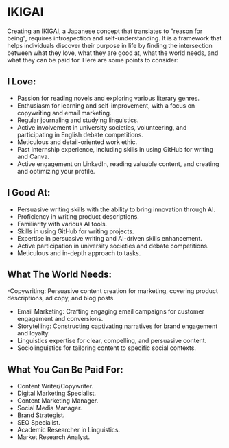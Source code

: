 # IKIGAI
Creating an IKIGAI, a Japanese concept that translates to "reason for being", requires introspection and self-understanding. It is a framework that helps individuals discover their purpose in life by finding the intersection between what they love, what they are good at, what the world needs, and what they can be paid for. Here are some points to consider:


## I Love:

- Passion for reading novels and exploring various literary genres.
- Enthusiasm for learning and self-improvement, with a focus on copywriting and email marketing.
- Regular journaling and studying linguistics.
- Active involvement in university societies, volunteering, and participating in English debate competitions.
- Meticulous and detail-oriented work ethic.
- Past internship experience, including skills in using GitHub for writing and Canva.
- Active engagement on LinkedIn, reading valuable content, and creating and optimizing your profile.

## I Good At:

- Persuasive writing skills with the ability to bring innovation through AI.
- Proficiency in writing product descriptions.
- Familiarity with various AI tools.
- Skills in using GitHub for writing projects.
- Expertise in persuasive writing and AI-driven skills enhancement.
- Active participation in university societies and debate competitions.
- Meticulous and in-depth approach to tasks.
  
## What The World Needs:

-Copywriting: Persuasive content creation for marketing, covering product descriptions, ad copy, and blog posts.
- Email Marketing: Crafting engaging email campaigns for customer engagement and conversions.
- Storytelling: Constructing captivating narratives for brand engagement and loyalty.
- Linguistics expertise for clear, compelling, and persuasive content.
- Sociolinguistics for tailoring content to specific social contexts.

## What You Can Be Paid For:

- Content Writer/Copywriter.
- Digital Marketing Specialist.
- Content Marketing Manager.
- Social Media Manager.
- Brand Strategist.
- SEO Specialist.
- Academic Researcher in Linguistics.
- Market Research Analyst.
